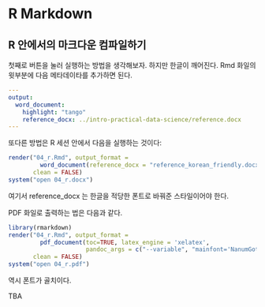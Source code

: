 # R Markdown

## R 안에서의 마크다운 컴파일하기
첫째로 버튼을 눌러 실행하는 방법을 생각해보자.
하지만 한글이 깨어진다.
Rmd 화일의 윗부분에 다음 메타데이타를 추가하면 된다.

```yaml
---
output: 
  word_document:
    highlight: "tango"
    reference_docx: ../intro-practical-data-science/reference.docx
---
```

또다른 방법은 R 세션 안에서 다음을 실행하는 것이다:
```r
render("04_r.Rmd", output_format =
         word_document(reference_docx = "reference_korean_friendly.docx"),
       clean = FALSE)
system("open 04_r.docx")
```
여기서 reference_docx 는 한글을 적당한 폰트로 바꿔준 스타일이어야 한다.

PDF 화일로 출력하는 법은 다음과 같다.
```r
library(rmarkdown)
render("04_r.Rmd", output_format =
         pdf_document(toc=TRUE, latex_engine = 'xelatex',
                      pandoc_args = c("--variable", "mainfont='NanumGothic'")),
       clean = FALSE)
system("open 04_r.pdf")
```
역시 폰트가 골치이다. 

TBA
